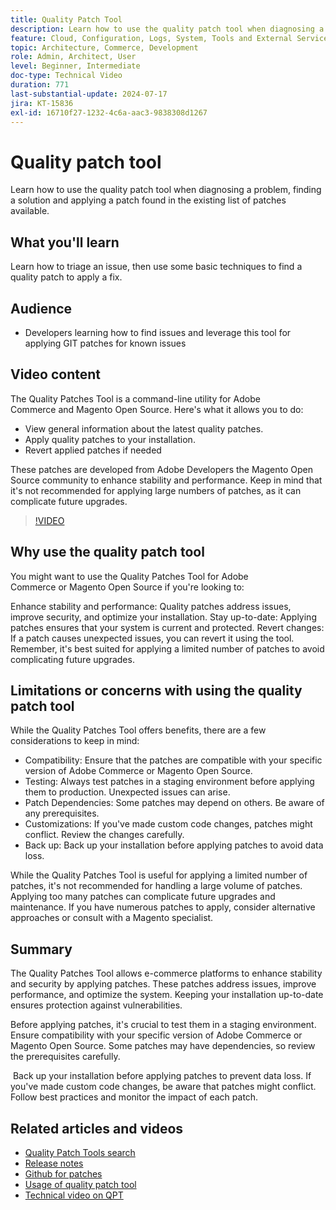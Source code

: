 ```yaml
---
title: Quality Patch Tool
description: Learn how to use the quality patch tool when diagnosing a problem, finding a solution and applying a patch found in the existing list of patches available.
feature: Cloud, Configuration, Logs, System, Tools and External Services
topic: Architecture, Commerce, Development
role: Admin, Architect, User
level: Beginner, Intermediate
doc-type: Technical Video
duration: 771
last-substantial-update: 2024-07-17
jira: KT-15836
exl-id: 16710f27-1232-4c6a-aac3-9838308d1267
---
```

# Quality patch tool

Learn how to use the quality patch tool when diagnosing a problem, finding a solution and applying a patch found in the existing list of patches available.

## What you'll learn

Learn how to triage an issue, then use some basic techniques to find a quality patch to apply a fix.

## Audience

* Developers learning how to find issues and leverage this tool for applying GIT patches for known issues

## Video content

The Quality Patches Tool is a command-line utility for Adobe Commerce and Magento Open Source. Here's what it allows you to do:

* View general information about the latest quality patches.
* Apply quality patches to your installation.
* Revert applied patches if needed 

These patches are developed from Adobe Developers the Magento Open Source community to enhance stability and performance. Keep in mind that it's not recommended for applying large numbers of patches, as it can complicate future upgrades.

>[!VIDEO](https://video.tv.adobe.com/v/3431436?learn=on)

## Why use the quality patch tool

You might want to use the Quality Patches Tool for Adobe Commerce or Magento Open Source if you're looking to:

Enhance stability and performance: Quality patches address issues, improve security, and optimize your installation.
Stay up-to-date: Applying patches ensures that your system is current and protected.
Revert changes: If a patch causes unexpected issues, you can revert it using the tool. Remember, it's best suited for applying a limited number of patches to avoid complicating future upgrades.  

## Limitations or concerns with using the quality patch tool

While the Quality Patches Tool offers benefits, there are a few considerations to keep in mind:

* Compatibility: Ensure that the patches are compatible with your specific version of Adobe Commerce or Magento Open Source.
* Testing: Always test patches in a staging environment before applying them to production. Unexpected issues can arise.
* Patch Dependencies: Some patches may depend on others. Be aware of any prerequisites.
* Customizations: If you've made custom code changes, patches might conflict. Review the changes carefully.
* Back up: Back up your installation before applying patches to avoid data loss. 

While the Quality Patches Tool is useful for applying a limited number of patches, it's not recommended for handling a large volume of patches. Applying too many patches can complicate future upgrades and maintenance. If you have numerous patches to apply, consider alternative approaches or consult with a Magento specialist. 

## Summary

The Quality Patches Tool allows e-commerce platforms to enhance stability and security by applying patches. These patches address issues, improve performance, and optimize the system. Keeping your installation up-to-date ensures protection against vulnerabilities.

Before applying patches, it's crucial to test them in a staging environment. Ensure compatibility with your specific version of Adobe Commerce or Magento Open Source. Some patches may have dependencies, so review the prerequisites carefully.

 Back up your installation before applying patches to prevent data loss. If you've made custom code changes, be aware that patches might conflict. Follow best practices and monitor the impact of each patch.

## Related articles and videos

* [Quality Patch Tools search](https://experienceleague.adobe.com/tools/commerce-quality-patches/index.html)
* [Release notes](https://experienceleague.adobe.com/en/docs/commerce-operations/tools/quality-patches-tool/release-notes)
* [Github for patches](https://github.com/magento/quality-patches/blob/master/patches/os/)
* [Usage of quality patch tool](https://experienceleague.adobe.com/en/docs/commerce-operations/tools/quality-patches-tool/usage)
* [Technical video on QPT](https://experienceleague.adobe.com/en/docs/commerce-learn/tutorials/tools/quality-patch-tool)

